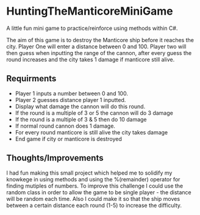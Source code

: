 # HuntingTheManticoreMiniGame

A little fun mini game to practice/reinforce using methods within C#.

The aim of this game is to destroy the Manticore ship before it reaches the city. Player One will enter a distance between 0 and 100.
Player two will then guess when inputting the range of the cannon, after every guess the round increases and the city takes 1 damage if manticore still alive.

## Requirments ##
* Player 1 inputs a number between 0 and 100.
* Player 2 guesses distance player 1 inputted.
* Display what damage the cannon will do this round.
* If the round is a multiple of 3 or 5 the cannon will do 3 damage
* If the round is a multiple of 3 & 5 then do 10 damage 
* If normal round cannon does 1 damage.
* For every round manticore is still alive the city takes damage
* End game if city or manticore is destroyed

## Thoughts/Improvements ##

I had fun making this small project which helped me to solidify my knowkege in using methods and using the %(remainder) operator for finding mutiples of numbers.
To improve this challenge I could use the random class in order to allow the game to be single player - the distance will be random each time.
Also I could make it so that the ship moves between a certain distance each round (1-5) to increase the difficulty.
